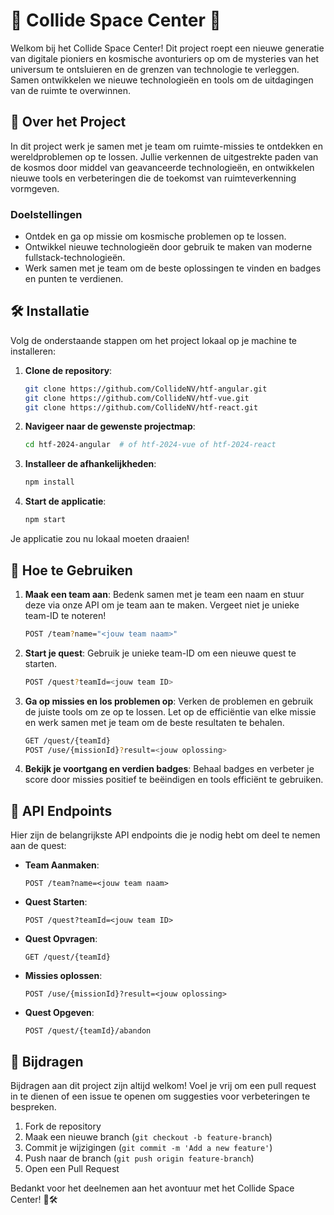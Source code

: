 
# 🌌 Collide Space Center 🌌

Welkom bij het Collide Space Center! Dit project roept een nieuwe generatie van digitale pioniers en kosmische avonturiers op om de mysteries van het universum te ontsluieren en de grenzen van technologie te verleggen. Samen ontwikkelen we nieuwe technologieën en tools om de uitdagingen van de ruimte te overwinnen.

## 🌠 Over het Project

In dit project werk je samen met je team om ruimte-missies te ontdekken en wereldproblemen op te lossen. Jullie verkennen de uitgestrekte paden van de kosmos door middel van geavanceerde technologieën, en ontwikkelen nieuwe tools en verbeteringen die de toekomst van ruimteverkenning vormgeven.

### Doelstellingen

- Ontdek en ga op missie om kosmische problemen op te lossen.
- Ontwikkel nieuwe technologieën door gebruik te maken van moderne fullstack-technologieën.
- Werk samen met je team om de beste oplossingen te vinden en badges en punten te verdienen.

## 🛠️ Installatie

Volg de onderstaande stappen om het project lokaal op je machine te installeren:

1. **Clone de repository**:

    ```bash
    git clone https://github.com/CollideNV/htf-angular.git
    git clone https://github.com/CollideNV/htf-vue.git
    git clone https://github.com/CollideNV/htf-react.git
    ```

2. **Navigeer naar de gewenste projectmap**:

    ```bash
    cd htf-2024-angular  # of htf-2024-vue of htf-2024-react
    ```

3. **Installeer de afhankelijkheden**:

    ```bash
    npm install
    ```

4. **Start de applicatie**:

    ```bash
    npm start
    ```

Je applicatie zou nu lokaal moeten draaien!

## 🚀 Hoe te Gebruiken

1. **Maak een team aan**: Bedenk samen met je team een naam en stuur deze via onze API om je team aan te maken. Vergeet niet je unieke team-ID te noteren!

    ```bash
    POST /team?name="<jouw team naam>"
    ```

2. **Start je quest**: Gebruik je unieke team-ID om een nieuwe quest te starten.

    ```bash
    POST /quest?teamId=<jouw team ID>
    ```

3. **Ga op missies en los problemen op**: Verken de problemen en gebruik de juiste tools om ze op te lossen. Let op de efficiëntie van elke missie en werk samen met je team om de beste resultaten te behalen.

    ```bash
    GET /quest/{teamId}
    POST /use/{missionId}?result=<jouw oplossing>
    ```

4. **Bekijk je voortgang en verdien badges**: Behaal badges en verbeter je score door missies positief te beëindigen en tools efficiënt te gebruiken.

## 🌌 API Endpoints

Hier zijn de belangrijkste API endpoints die je nodig hebt om deel te nemen aan de quest:

- **Team Aanmaken**:
  
  ```http
  POST /team?name=<jouw team naam>
  ```

- **Quest Starten**:

  ```http
  POST /quest?teamId=<jouw team ID>
  ```

- **Quest Opvragen**:

  ```http
  GET /quest/{teamId}
  ```

- **Missies oplossen**:

  ```http
  POST /use/{missionId}?result=<jouw oplossing>
  ```

- **Quest Opgeven**:

  ```http
  POST /quest/{teamId}/abandon
  ```

## 🤝 Bijdragen

Bijdragen aan dit project zijn altijd welkom! Voel je vrij om een pull request in te dienen of een issue te openen om suggesties voor verbeteringen te bespreken.

1. Fork de repository
2. Maak een nieuwe branch (`git checkout -b feature-branch`)
3. Commit je wijzigingen (`git commit -m 'Add a new feature'`)
4. Push naar de branch (`git push origin feature-branch`)
5. Open een Pull Request

Bedankt voor het deelnemen aan het avontuur met het Collide Space Center! 🌠🛠️
